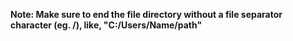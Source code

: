 **Note: Make sure to end the file directory without a file separator character (eg. /), like, "C:/Users/Name/path"**

